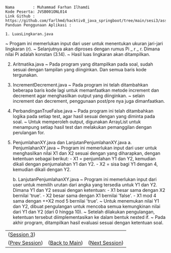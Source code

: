    Nama        : Muhammad Farhan Ilhamdi
    Kode Peserta: JVSB001ONL014
    Link Github : https://github.com/farlhmd/hacktiv8_java_springboot/tree/main/sesi3/assignment1
    Panduan Penggunaan Aplikasi :

    1. LuasLingkaran.java

~ Progam ini memerlukan input dari user untuk menentukan ukuran jari-jari lingkaran (r).
~ Selanjutnya akan diproses dengan rumus Pi _ r _ r. Dimana nilai Pi adalah konstan (3.14).
~ Hasil luas lingkaran akan ditampilkan.

2.  Aritmatika.java
    ~ Pada program yang ditampilkan pada soal, sudah sesuai dengan tampilan yang diinginkan. Dan semua baris kode tergunakan.

3.  IncrementDecrement.java
    ~ Pada program ini telah ditambahkan beberapa baris kode lagi untuk memanfaatkan metode increment dan decrement agar menghasilkan output yang diinginkan.
    ~ selain increment dan decrement, penggunaan post/pre nya juga dimanfaatkan.

4.  PerbandinganTrueFalse.java
    ~ Pada program ini telah ditambahkan logika pada setiap test, agar hasil sesuai dengan yang diminta pada soal.
    ~ Untuk memperoleh output, digunakan ArrayList untuk menampung setiap hasil test dan melakukan pemanggilan dengan perulangan for.

5.  PenjumlahanXY.java dan LanjutanPenjumlahanXY.java
    a. PenjumlahanXY.java
    ~ Program ini memerlukan input dari user untuk menghasilkan nilai X1 dan X2 sesuai dengan yang diharapkan, dengan ketentuan sebagai berikut: - X1 = penjumlahan Y1 dan Y2, kemudian dikali dengan penjumalahan Y1 dan Y2. - X2 = sisa bagi Y1 dengan 4, kemudian dikali dengan Y2.

    b. LanjutanPenjumlahanXY.java
    ~ Program ini memerlukan input dari user untuk memilih urutan dari angka yang tersedia untuk Y1 dan Y2. Dimana Y1 dan Y2 sesuai dengan ketentuan: - X1 besar sama dengan X2 bernilai 'true'. - X2 besar sama dengan X1 bernilai 'false'. - X1 mod 4 sama dengan ++X2 mod 5 bernilai 'true'.
    ~ Untuk menemukan nilai Y1 dan Y2, dibuat pengulangan untuk mencoba semua kemungkinan nilai dari Y1 dan Y2 (dari 0 hingga 10).
    ~ Setelah dilakukan pengulangan, ketentuan tersebut diimplementasikan ke dalam bentuk nested if.
    ~ Pada akhir program, ditampilkan hasil evaluasi sesuai dengan ketentuan soal.

<table align="center" style="border:none;">
    <tr>
    <td>(<a href="https://github.com/farlhmd/hacktiv8_java_springboot/tree/main/src/sesi3/session">Session 3</a>)</td>
    </tr>
  <tr>
    <td>(<a href="https://github.com/farlhmd/hacktiv8_java_springboot/tree/main/src/sesi2">Prev Session</a>)</td>
    <td>(<a href="https://github.com/farlhmd/hacktiv8_java_springboot">Back to Main</a>)</td>
    <td>(<a href="https://github.com/farlhmd/hacktiv8_java_springboot/tree/main/src/sesi4">Next Session</a>)</td>
  </tr>
</table>
